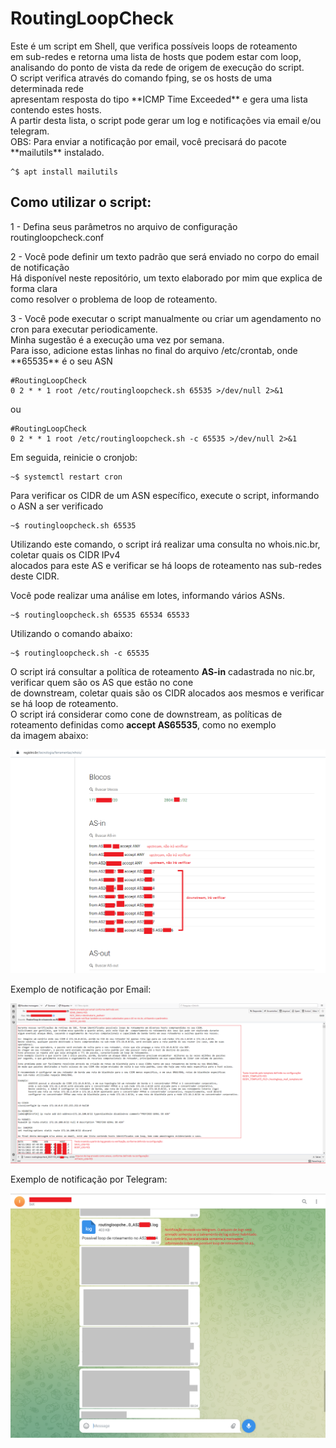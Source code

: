 <h1> RoutingLoopCheck</h1>
<p>
    Este é um script em Shell, que verifica possíveis loops de roteamento</br>
em sub-redes e retorna uma lista de hosts que podem estar com loop,</br>
analisando do ponto de vista da rede de origem de execução do script.</br>
O script verifica através do comando fping, se os hosts de uma determinada rede</br>
apresentam resposta do tipo **ICMP Time Exceeded** e gera uma lista contendo estes hosts.</br>
A partir desta lista, o script pode gerar um log e notificações via email e/ou telegram.</br>
OBS: Para enviar a notificação por email, você precisará do pacote **mailutils** instalado.
</p>

    ^$ apt install mailutils
 
<h2>Como utilizar o script:</h2>
<p>1 - Defina seus parâmetros no arquivo de configuração routingloopcheck.conf</p>

<p>2 - Você pode definir um texto padrão que será enviado no corpo do email de notificação</br>
    Há disponível neste repositório, um texto elaborado por mim que explica de forma clara</br>
    como resolver o problema de loop de roteamento.</p>
<p>3 - Você pode executar o script manualmente ou criar um agendamento no cron para executar periodicamente.</br>
    Minha sugestão é a execução uma vez por semana.</br>
    Para isso, adicione estas linhas no final do arquivo /etc/crontab, onde **65535** é o seu ASN</p>
    
    #RoutingLoopCheck
    0 2 * * 1 root /etc/routingloopcheck.sh 65535 >/dev/null 2>&1
    
<p>ou</p>    

    #RoutingLoopCheck
    0 2 * * 1 root /etc/routingloopcheck.sh -c 65535 >/dev/null 2>&1
    
</p>Em seguida, reinicie o cronjob:</p>
    
    ~$ systemctl restart cron
   
 <p>Para verificar os CIDR de um ASN específico, execute o script, informando o ASN a ser verificado</p>
 
    ~$ routingloopcheck.sh 65535
 
 <p>Utilizando este comando, o script irá realizar uma consulta no whois.nic.br, coletar quais os CIDR IPv4</br>
 alocados para este AS e verificar se há loops de roteamento nas sub-redes deste CIDR.</p>
 <p>Você pode realizar uma análise em lotes, informando vários ASNs.</p>

    ~$ routingloopcheck.sh 65535 65534 65533

Utilizando o comando abaixo:

    ~$ routingloopcheck.sh -c 65535

O script irá consultar a política de roteamento **AS-in** cadastrada no nic.br, verificar quem são os AS que estão no cone</br>
de downstream, coletar quais são os CIDR alocados aos mesmos e verificar se há loop de roteamento.</br>
O script irá considerar como cone de downstream, as políticas de roteamento definidas como **accept AS65535**, como no exemplo</br>
da imagem abaixo:

![Alt text](./screenshots/routingloop_whois.png?raw=true )

<p>Exemplo de notificação por Email:</p>

![Alt text](./screenshots/routingloop_email.png?raw=true )

<p>Exemplo de notificação por Telegram:</p>

![Alt text](./screenshots/routingloop_telegram.png?raw=true )

